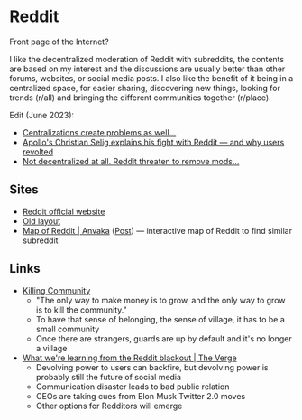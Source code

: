 # Reddit

Front page of the Internet?

I like the decentralized moderation of Reddit with subreddits, the contents are
based on my interest and the discussions are usually better than other forums,
websites, or social media posts. I also like the benefit of it being in a
centralized space, for easier sharing, discovering new things, looking for
trends (r/all) and bringing the different communities together (r/place).

Edit (June 2023):

- [Centralizations create problems as well… ](https://www.theverge.com/2023/6/13/23759130/reddit-protests-history-community-growth-moderation)
- [Apollo's Christian Selig explains his fight with Reddit — and why users revolted](https://www.theverge.com/2023/6/13/23759180/reddit-protest-private-apollo-christian-selig-subreddit)
- [Not decentralized at all. Reddit threaten to remove mods…](https://www.theverge.com/2023/6/16/23763538/reddit-blackout-api-protest-mod-replacement-threat)

## Sites

- [Reddit official website](https://www.reddit.com/)
- [Old layout](https://old.reddit.com/)
- [Map of Reddit | Anvaka](https://anvaka.github.io/map-of-reddit/)
  ([Post](https://www.reddit.com/r/dataisbeautiful/comments/12pem68/oc_an_interactive_map_of_reddit_built_from_330/))
  — interactive map of Reddit to find similar subreddit

## Links

- [Killing Community](https://www.marginalia.nu/log/82_killing_community)
  - "The only way to make money is to grow, and the only way to grow is to kill
    the community."
  - To have that sense of belonging, the sense of village, it has to be a small
    community
  - Once there are strangers, guards are up by default and it's no longer a
    village
- [What we're learning from the Reddit blackout | The Verge](https://www.theverge.com/23768252/reddit-blackout-moderation-lessons-elon-musk)
  - Devolving power to users can backfire, but devolving power is probably still
    the future of social media
  - Communication disaster leads to bad public relation
  - CEOs are taking cues from Elon Musk Twitter 2.0 moves
  - Other options for Redditors will emerge
